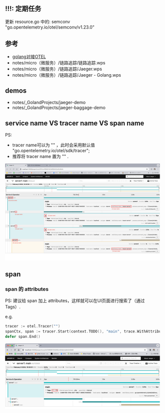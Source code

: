 ## !!!: 定期任务
更新 resource.go 中的: semconv "go.opentelemetry.io/otel/semconv/v1.23.0"

## 参考
- [golang对接OTEL](https://janrs.com/2023/05/k8s-rancher%E9%83%A8%E7%BD%B2open-telemetry%E4%BB%A5%E5%8F%8A%E5%AF%B9%E6%8E%A5elk/#h25)
- notes/micro（微服务）/链路追踪/链路追踪.wps
- notes/micro（微服务）/链路追踪/Jaeger.wps
- notes/micro（微服务）/链路追踪/Jaeger - Golang.wps

## demos
- notes/_GolandProjects/jaeger-demo
- notes/_GolandProjects/jaeger-baggage-demo

## service name VS tracer name VS span name
PS: 
- tracer name可以为 "" ，此时会采用默认值 "go.opentelemetry.io/otel/sdk/tracer"; 
- 推荐将 tracer name 置为 "" . 

![_names.png](_names.png)  

## span
### span 的 attributes
PS: 建议给 span 加上 attributes，这样就可以在UI页面进行搜索了（通过 Tags）.  

e.g.  
```go
tracer := otel.Tracer("")
spanCtx, span := tracer.Start(context.TODO(), "main", trace.WithAttributes(attribute.String("111", "111")))
defer span.End()
```
![_img.png](_img.png)


